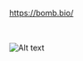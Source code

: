 https://bomb.bio/


</BR>


 
![Alt text](https://raw.githubusercontent.com/JonnyBanana/THE-BIOHACKING-BIBLE/master/Manuals-Books-Pdf/BOMB.IO/IMG/BOMB.PNG)
